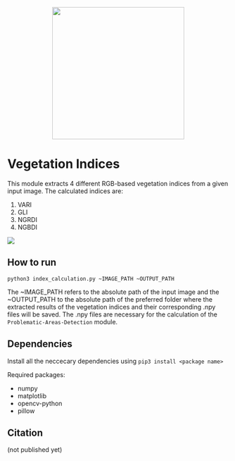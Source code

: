 <p align="center">
<img src="https://user-images.githubusercontent.com/77329407/105342573-3040e900-5be9-11eb-92df-7c09392b1e0c.png" width="300" />
  
# Vegetation Indices

This module extracts 4 different RGB-based vegetation indices from a given input image. The calculated indices are:
1. VARI
2. GLI
3. NGRDI
4. NGBDI

<img src="https://user-images.githubusercontent.com/26482319/114688051-021d0200-9d1d-11eb-9e08-3b921a7384ee.jpg"/>

## How to run
```
python3 index_calculation.py ~IMAGE_PATH ~OUTPUT_PATH
```
The ~IMAGE_PATH refers to the absolute path of the input image and the ~OUTPUT_PATH to the absolute path of the preferred folder where the extracted results of the vegetation
indices and their corresponding .npy files will be saved. The .npy files are necessary for the calculation of the ```Problematic-Areas-Detection``` module.
  
  
## Dependencies 
Install all the neccecary dependencies using ```pip3 install <package name>```
  
Required packages:
  * numpy   
  * matplotlib 
  * opencv-python
  * pillow 
  
## Citation
(not published yet)



